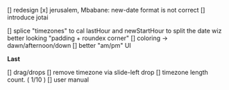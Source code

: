 [] redesign
[x] jerusalem, Mbabane: new-date format is not correct
[] introduce jotai

[] splice "timezones" to cal lastHour and newStartHour to split the date wiz better looking "padding + roundex corner"
  [] coloring -> dawn/afternoon/down
  [] better "am/pm" UI


**Last**

[] drag/drops
  [] remove timezone via slide-left drop
[] timezone length count. ( 1/10 )
[] user manual
